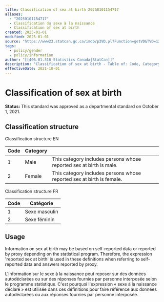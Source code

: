 ```yaml
---
title: Classification of sex at birth 20250101154717
aliases:
  - "20250101154717"
  - Classification du sexe à la naissance
  - Classification of sex at birth
created: 2025-01-01
modified: 2025-01-01
source: "https://www23.statcan.gc.ca/imdb/p3VD.pl?Function=getVD&TVD=1326697"
tags:
  - policy/gender
  - policy/information
author: "[[406.01.316 Statistics Canada|StatCan]]"
description: "Classification of sex at birth - Table of: Code, Category"
effectiveDate: 2021-10-01
---
```

# Classification of sex at birth
**Status:** This standard was approved as a departmental standard on October 1, 2021.

## Classification structure

Classification structure EN

| Code | Category |                                                                       |
| ---- | -------- | --------------------------------------------------------------------- |
| 1    | Male     | This category includes persons whose reported sex at birth is male.   |
| 2    | Female   | This category includes persons whose reported sex at birth is female. |
Classification structure FR

|Code|Catégorie|
|---|---|
|1|Sexe masculin|
|2|Sexe féminin|

## Usage

Information on sex at birth may be based on self-reported data or reported by proxy depending on the statistical program. Therefore, the expression 'reported sex at birth' is used in these definitions when referring to self-reported data and answers reported by proxy.

L'information sur le sexe à la naissance peut reposer sur des données autodéclarées ou sur des réponses fournies par personne interposée selon le programme statistique. C'est pourquoi l'expression « sexe à la naissance déclaré » est utilisée dans ces définitions pour faire référence aux données autodéclarées ou aux réponses fournies par personne interposée.
